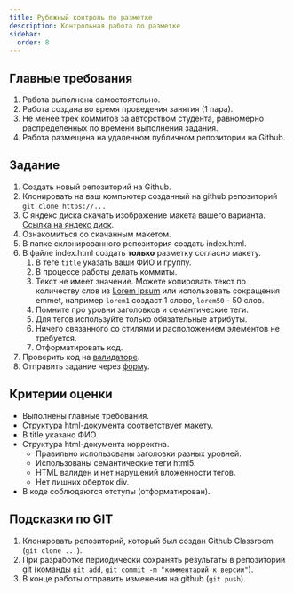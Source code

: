 ```yaml
---
title: Рубежный контроль по разметке
description: Контрольная работа по разметке
sidebar:
  order: 8
---
```


## Главные требования

1. Работа выполнена самостоятельно.
1. Работа создана во время проведения занятия (1 пара).
1. Не менее трех коммитов за авторством студента, равномерно распределенных по времени выполнения задания.
1. Работа размещена на удаленном публичном репозитории на Github.

## Задание

1. Создать новый репозиторий на Github.
1. Клонировать на ваш компьютер созданный на github репозиторий `git clone https://...`
1. С яндекс диска скачать изображение макета вашего варианта. [Ссылка на яндекс диск](https://disk.yandex.ru/d/svA6J_9BqJvZUA).
1. Ознакомиться со скачанным макетом.
1. В папке склонированного репозитория создать index.html.
1. В файле index.html создать **только** разметку согласно макету.
   1. В теге `title` указать ваши ФИО и группу.
   1. В процессе работы делать коммиты.
   1. Текст не имеет значение. Можете копировать текст по количеству слов из [Lorem Ipsum](https://ru.lipsum.com/feed/html) или использовать сокращения emmet, например `lorem1` создаст 1 слово, `lorem50` - 50 слов.
   1. Помните про уровни заголовков и семантические теги.
   1. Для тегов используйте только обязательные атрибуты.
   1. Ничего связанного со стилями и расположением элементов не требуется.
   1. Отформатировать код.
1. Проверить код на [валидаторе](https://validator.w3.org/).
1. Отправить задание через [форму](https://docs.google.com/forms/d/e/1FAIpQLSfnnF3d9dmf8rGnpVcPZz69nRpaxclieBobs1QrB6NHz2SC3Q/viewform?usp=sf_link).

## Критерии оценки

- Выполнены главные требования.
- Структура html-документа соответствует макету.
- В title указано ФИО.
- Структура html-документа корректна.
  - Правильно использованы заголовки разных уровней.
  - Использованы семантические теги html5.
  - HTML валиден и нет нарушений вложенности тегов.
  - Нет лишних оберток div.
- В коде соблюдаются отступы (отформатирован).

## Подсказки по GIT

1. Клонировать репозиторий, который был создан Github Classroom (`git clone ...`).
1. При разработке периодически сохранять результаты в репозиторий git (команды `git add`, `git commit -m "комментарий к версии"`).
1. В конце работы отправить изменения на github (`git push`).
